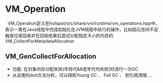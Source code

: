 # VM_Operation
&nbsp;&nbsp;VM_Operation定义在hotspot/src/share/vm/runtime/vm_operations.hpp中，表示一类在Java线程中完成初始化在JVM线程中执行的操作，比如因元空间不足触发垃圾回收并在回收结束后尝试分配指定大小的内存的VM_CollectForMetadataAllocation

## VM_GenCollectForAllocation
+ 功能: 在对象内存分配失败(年轻代&&老年代均失败)时进行一次GC
+ 从该类的doit方法分析，可以得知Young GC 、 Full GC 、 软引用清理....

